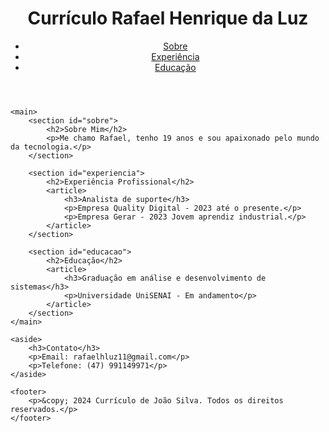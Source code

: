 <!DOCTYPE html>
<html lang="pt-br">
<head>
    <meta charset="UTF-8">
    <meta name="viewport" content="width=device-width, initial-scale=1.0">
    <title>Currículo Online</title>
    <link rel="stylesheet" href="style.css">
</head>
<body>
    <header>
        <h1>Currículo Rafael Henrique da Luz</h1>
        <nav>
            <ul>
                <li><a href="#sobre">Sobre</a></li>
                <li><a href="#experiencia">Experiência</a></li>
                <li><a href="#educacao">Educação</a></li>
            </ul>
        </nav>
    </header>

    <main>
        <section id="sobre">
            <h2>Sobre Mim</h2>
            <p>Me chamo Rafael, tenho 19 anos e sou apaixonado pelo mundo da tecnologia.</p>
        </section>

        <section id="experiencia">
            <h2>Experiência Profissional</h2>
            <article>
                <h3>Analista de suporte</h3>
                <p>Empresa Quality Digital - 2023 até o presente.</p>
                <p>Empresa Gerar - 2023 Jovem aprendiz industrial.</p>
            </article>
        </section>

        <section id="educacao">
            <h2>Educação</h2>
            <article>
                <h3>Graduação em análise e desenvolvimento de sistemas</h3>
                <p>Universidade UniSENAI - Em andamento</p>
            </article>
        </section>
    </main>

    <aside>
        <h3>Contato</h3>
        <p>Email: rafaelhluz11@gmail.com</p>
        <p>Telefone: (47) 991149971</p>
    </aside>

    <footer>
        <p>&copy; 2024 Currículo de João Silva. Todos os direitos reservados.</p>
    </footer>
</body>
</html>
